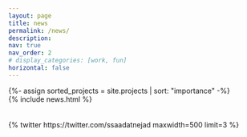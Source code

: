 ```yaml
---
layout: page
title: news
permalink: /news/
description: 
nav: true
nav_order: 2
# display_categories: [work, fun]
horizontal: false
---
```


<!-- pages/projects.md -->
<div class="projects">
<!-- Display projects without categories -->
  {%- assign sorted_projects = site.projects | sort: "importance" -%}
  <!-- Generate cards for each project -->
  <div class="container">
      {% include news.html %}
  </div>
  <br><br>
  <div class="container">
    {% twitter https://twitter.com/ssaadatnejad maxwidth=500 limit=3 %}
  </div>
</div>